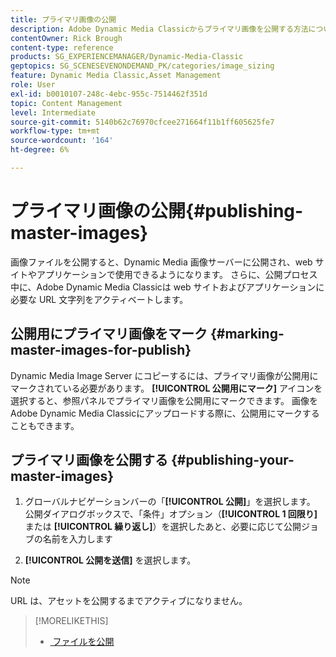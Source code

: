 ```yaml
---
title: プライマリ画像の公開
description: Adobe Dynamic Media Classicからプライマリ画像を公開する方法について説明します。
contentOwner: Rick Brough
content-type: reference
products: SG_EXPERIENCEMANAGER/Dynamic-Media-Classic
geptopics: SG_SCENESEVENONDEMAND_PK/categories/image_sizing
feature: Dynamic Media Classic,Asset Management
role: User
exl-id: b0010107-248c-4ebc-955c-7514462f351d
topic: Content Management
level: Intermediate
source-git-commit: 5140b62c76970cfcee271664f11b1ff605625fe7
workflow-type: tm+mt
source-wordcount: '164'
ht-degree: 6%

---
```


# プライマリ画像の公開{#publishing-master-images}

画像ファイルを公開すると、Dynamic Media 画像サーバーに公開され、web サイトやアプリケーションで使用できるようになります。 さらに、公開プロセス中に、Adobe Dynamic Media Classicは web サイトおよびアプリケーションに必要な URL 文字列をアクティベートします。

## 公開用にプライマリ画像をマーク {#marking-master-images-for-publish}

Dynamic Media Image Server にコピーするには、プライマリ画像が公開用にマークされている必要があります。 **[!UICONTROL 公開用にマーク]** アイコンを選択すると、参照パネルでプライマリ画像を公開用にマークできます。 画像をAdobe Dynamic Media Classicにアップロードする際に、公開用にマークすることもできます。

## プライマリ画像を公開する {#publishing-your-master-images}

1. グローバルナビゲーションバーの「**[!UICONTROL 公開]**」を選択します。 公開ダイアログボックスで、「条件」オプション（**[!UICONTROL 1 回限り]** または **[!UICONTROL 繰り返し]**）を選択したあと、必要に応じて公開ジョブの名前を入力します

1. **[!UICONTROL 公開を送信]** を選択します。

>[!NOTE]
>
>URL は、アセットを公開するまでアクティブになりません。

>[!MORELIKETHIS]
>
>* [&#x200B; ファイルを公開 &#x200B;](publishing-files.md#publishing_files)
